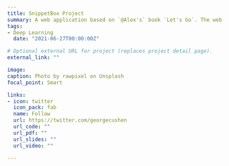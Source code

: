 ```yaml
---
title: SnippetBox Project
summary: A web application based on `@Alex's` book `Let's Go`. The web app was fully developed using Go and taking advantage of popular packages.
tags:
- Deep Learning
  date: "2021-06-27T00:00:00Z"

# Optional external URL for project (replaces project detail page).
external_link: ""

image:
caption: Photo by rawpixel on Unsplash
focal_point: Smart

links:
- icon: twitter
  icon_pack: fab
  name: Follow
  url: https://twitter.com/georgecushen
  url_code: ""
  url_pdf: ""
  url_slides: ""
  url_video: ""
  
---
```

